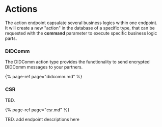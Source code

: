 # Actions

The action endpoint capsulate several business logics within one endpoint. It will create a new "action" in the database of a specific type, that can be requested with the **command** parameter to execute specific business logic parts.

### DIDComm

The DIDComm action type provides the functionality to send encrypted DIDComm messages to your partners.

{% page-ref page="didcomm.md" %}

### CSR

TBD.

{% page-ref page="csr.md" %}

TBD. add endpoint descriptions here




